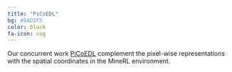 ```yaml
---
title: "PiCoEDL"
bg: #9AD1F5
color: black
fa-icon: cog
---
```


Our concurrent work [PiCoEDL](https://imatge-upc.github.io/PiCoEDL/) complement the pixel-wise representations with the spatial coordinates in the MineRL environment.
